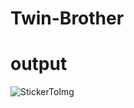 # Twin-Brother

# output

![StickerToImg](https://user-images.githubusercontent.com/76029654/138756224-1cd3e857-a4a6-4762-a0fd-b8c723202581.png)


